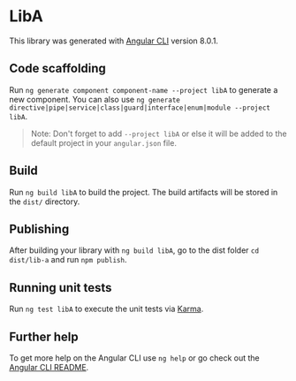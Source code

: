 # LibA

This library was generated with [Angular CLI](https://github.com/angular/angular-cli) version 8.0.1.

## Code scaffolding

Run `ng generate component component-name --project libA` to generate a new component. You can also use `ng generate directive|pipe|service|class|guard|interface|enum|module --project libA`.
> Note: Don't forget to add `--project libA` or else it will be added to the default project in your `angular.json` file. 

## Build

Run `ng build libA` to build the project. The build artifacts will be stored in the `dist/` directory.

## Publishing

After building your library with `ng build libA`, go to the dist folder `cd dist/lib-a` and run `npm publish`.

## Running unit tests

Run `ng test libA` to execute the unit tests via [Karma](https://karma-runner.github.io).

## Further help

To get more help on the Angular CLI use `ng help` or go check out the [Angular CLI README](https://github.com/angular/angular-cli/blob/master/README.md).
